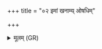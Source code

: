 +++
title = "०२ इमां खनाम्य् ओषधिम्"

+++
<details><summary>मूलम् (GR)</summary>

इमां खनाम्य् ओषधिं  
नितत्नीम् अनुतन्तमाम् ।  
आयतः प्रतिनन्दनीं  
परायतो निवर्तनीम् ॥
</details>
